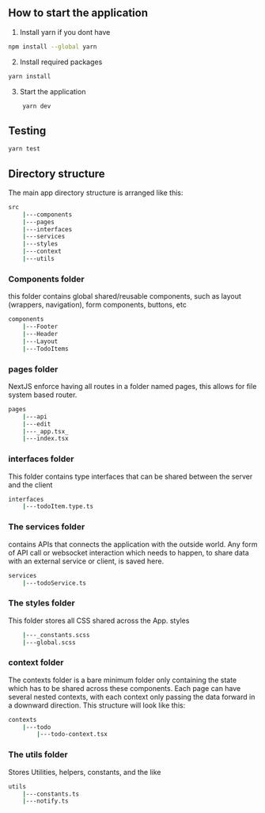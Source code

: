 ## How to start the application

1. Install yarn if you dont have
```bash
npm install --global yarn
```

2. Install required packages
```bash
yarn install
```

3. Start the application
```bash
    yarn dev
```

## Testing
```bash
yarn test
```

## Directory structure
The main app directory structure is arranged like this:
```bash
src
    |---components
    |---pages
    |---interfaces
    |---services
    |---styles
    |---context
    |---utils
```

### Components folder
this folder contains global shared/reusable components, such as layout (wrappers, navigation), form components, buttons, etc
```bash
components
    |---Footer
    |---Header
    |---Layout
    |---TodoItems
```

### pages folder
NextJS enforce having all routes in a folder named pages, this allows for file system based router. 
```bash
pages
    |---api
    |---edit
    |---_app.tsx_
    |---index.tsx
```


### interfaces folder
This folder contains type interfaces that can be shared between the server and the client
```bash
interfaces
    |---todoItem.type.ts
```

### The services folder
contains APIs that connects the application with the outside world. Any form of API call or websocket interaction which needs to happen, to share data with an external service or client, is saved here.
```bash
services
    |---todoService.ts
```
### The styles folder
This folder stores all CSS shared across the App.
styles
```bash
    |---_constants.scss
    |---global.scss
```

### context folder
The contexts folder is a bare minimum folder only containing the state which has to be shared across these components. Each page can have several nested contexts, with each context only passing the data forward in a downward direction.  This structure will look like this:
```bash
contexts
    |---todo
        |---todo-context.tsx 
```

### The utils folder
Stores Utilities, helpers, constants, and the like
```bash
utils
    |---constants.ts
    |---notify.ts
```